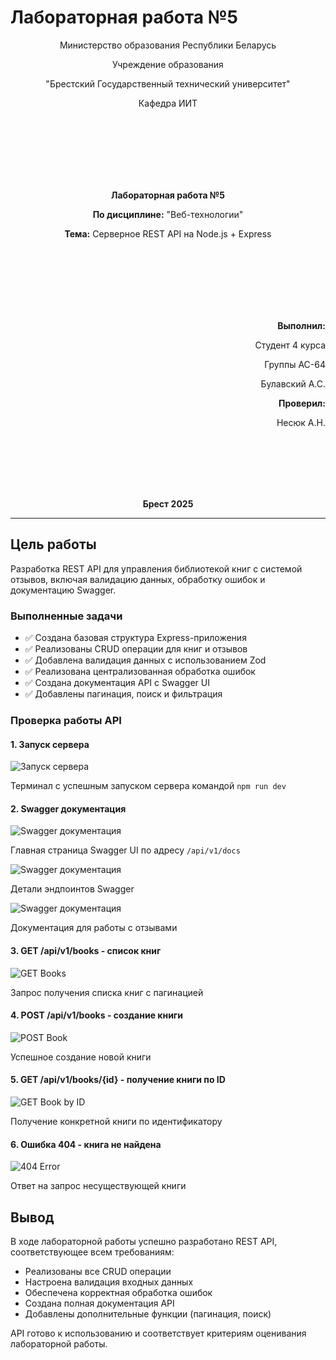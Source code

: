 # Лабораторная работа №5

<p align="center">Министерство образования Республики Беларусь</p>
<p align="center">Учреждение образования</p>
<p align="center">"Брестский Государственный технический университет"</p>
<p align="center">Кафедра ИИТ</p>

<br><br><br><br><br><br>

<p align="center"><strong>Лабораторная работа №5</strong></p>
<p align="center"><strong>По дисциплине:</strong> "Веб-технологии"</p>
<p align="center"><strong>Тема:</strong> Серверное REST API на Node.js + Express</p>

<br><br><br><br><br><br>

<p align="right"><strong>Выполнил:</strong></p>
<p align="right">Студент 4 курса</p>
<p align="right">Группы АС-64</p>
<p align="right">Булавский А.С.</p>
<p align="right"><strong>Проверил:</strong></p>
<p align="right">Несюк А.Н.</p>

<br><br><br><br><br>

<p align="center"><strong>Брест 2025</strong></p>

---

## Цель работы

Разработка REST API для управления библиотекой книг с системой отзывов, включая валидацию данных, обработку ошибок и документацию Swagger.

### Выполненные задачи

- ✅ Создана базовая структура Express-приложения
- ✅ Реализованы CRUD операции для книг и отзывов
- ✅ Добавлена валидация данных с использованием Zod
- ✅ Реализована централизованная обработка ошибок
- ✅ Создана документация API с Swagger UI
- ✅ Добавлены пагинация, поиск и фильтрация

### Проверка работы API

#### 1. Запуск сервера

![Запуск сервера](img/start.png)

Терминал с успешным запуском сервера командой `npm run dev`

#### 2. Swagger документация

![Swagger документация](img/swagger1.png)

Главная страница Swagger UI по адресу `/api/v1/docs`

![Swagger документация](img/swagger2.png)

Детали эндпоинтов Swagger

![Swagger документация](img/swaggerRew.png)

Документация для работы с отзывами

#### 3. GET /api/v1/books - список книг

![GET Books](img/getList.png)

Запрос получения списка книг с пагинацией

#### 4. POST /api/v1/books - создание книги

![POST Book](img/post.png)

Успешное создание новой книги

#### 5. GET /api/v1/books/{id} - получение книги по ID

![GET Book by ID](img/get.png)

Получение конкретной книги по идентификатору

#### 6. Ошибка 404 - книга не найдена

![404 Error](img/getError.png)

Ответ на запрос несуществующей книги

## Вывод

В ходе лабораторной работы успешно разработано REST API, соответствующее всем требованиям:

- Реализованы все CRUD операции
- Настроена валидация входных данных
- Обеспечена корректная обработка ошибок
- Создана полная документация API
- Добавлены дополнительные функции (пагинация, поиск)

API готово к использованию и соответствует критериям оценивания лабораторной работы.
